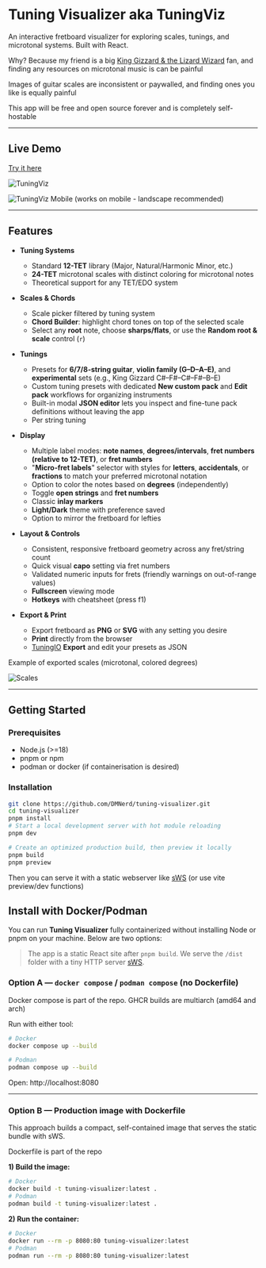 # Tuning Visualizer aka TuningViz

An interactive fretboard visualizer for exploring scales, tunings, and microtonal systems.
Built with React.

Why? Because my friend is a big [King Gizzard & the Lizard Wizard](https://kinggizzardandthelizardwizard.com/) fan, and finding any resources on microtonal music is can be painful

Images of guitar scales are inconsistent or paywalled, and finding ones you like is equally painful

This app will be free and open source forever and is completely self-hostable

---

## Live Demo

[Try it here](https://tune.nrds.cz/)

![TuningViz](https://i.imgur.com/HOlzRt7.png "The app")

![TuningViz Mobile](https://i.imgur.com/6b9Cy8E.png "The app - on mobile")
(works on mobile - landscape recommended)

---

## Features

- **Tuning Systems**
  - Standard **12-TET** library (Major, Natural/Harmonic Minor, etc.)
  - **24-TET** microtonal scales with distinct coloring for microtonal notes
  - Theoretical support for any TET/EDO system

- **Scales & Chords**
  - Scale picker filtered by tuning system
  - **Chord Builder**: highlight chord tones on top of the selected scale
  - Select any **root** note, choose **sharps/flats**, or use the **Random root & scale** control (`r`)

- **Tunings**
  - Presets for **6/7/8-string guitar**, **violin family (G–D–A–E)**, and **experimental** sets (e.g., King Gizzard C#–F#–C#–F#–B–E)
  - Custom tuning presets with dedicated **New custom pack** and **Edit pack** workflows for organizing instruments
  - Built-in modal **JSON editor** lets you inspect and fine-tune pack definitions without leaving the app
  - Per string tuning

- **Display**
  - Multiple label modes: **note names**, **degrees/intervals**, **fret numbers (relative to 12-TET)**, or **fret numbers**
  - "**Micro-fret labels**" selector with styles for **letters**, **accidentals**, or **fractions** to match your preferred microtonal notation
  - Option to color the notes based on **degrees** (independently)
  - Toggle **open strings** and **fret numbers**
  - Classic **inlay markers**
  - **Light/Dark** theme with preference saved
  - Option to mirror the fretboard for lefties

- **Layout & Controls**
  - Consistent, responsive fretboard geometry across any fret/string count
  - Quick visual **capo** setting via fret numbers
  - Validated numeric inputs for frets (friendly warnings on out-of-range values)
  - **Fullscreen** viewing mode
  - **Hotkeys** with cheatsheet (press f1)

- **Export & Print**
  - Export fretboard as **PNG** or **SVG** with any setting you desire
  - **Print** directly from the browser
  - [TuningIO](https://github.com/DMNerd/tuning-visualizer/blob/main/docs/custom-tunings.md) **Export** and edit your presets as JSON

Example of exported scales (microtonal, colored degrees)

![Scales](https://i.imgur.com/qE3y8SS.png "Microtonal scale example")

---

## Getting Started

### Prerequisites

- Node.js (>=18)
- pnpm or npm
- podman or docker (if containerisation is desired)

### Installation

```bash
git clone https://github.com/DMNerd/tuning-visualizer.git
cd tuning-visualizer
pnpm install
# Start a local development server with hot module reloading
pnpm dev

# Create an optimized production build, then preview it locally
pnpm build
pnpm preview
```

Then you can serve it with a static webserver like [sWS](https://github.com/static-web-server/static-web-server) (or use vite preview/dev functions)

## Install with Docker/Podman

You can run **Tuning Visualizer** fully containerized without installing Node or pnpm on your machine. Below are two options:

> The app is a static React site after `pnpm build`. We serve the `/dist` folder with a tiny HTTP server [sWS](https://github.com/static-web-server/static-web-server).

### Option A — `docker compose` / `podman compose` (no Dockerfile)

Docker compose is part of the repo. GHCR builds are multiarch (amd64 and arch)

Run with either tool:

```bash
# Docker
docker compose up --build

# Podman
podman compose up --build
```

Open: http://localhost:8080

---

### Option B — Production image with Dockerfile

This approach builds a compact, self-contained image that serves the static bundle with sWS.

Dockerfile is part of the repo

**1) Build the image:**

```bash
# Docker
docker build -t tuning-visualizer:latest .
# Podman
podman build -t tuning-visualizer:latest .
```

**2) Run the container:**

```bash
# Docker
docker run --rm -p 8080:80 tuning-visualizer:latest
# Podman
podman run --rm -p 8080:80 tuning-visualizer:latest
```
